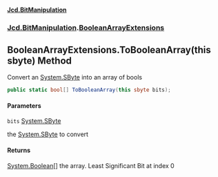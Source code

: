#### [Jcd.BitManipulation](index.md 'index')
### [Jcd.BitManipulation](Jcd.BitManipulation.md 'Jcd.BitManipulation').[BooleanArrayExtensions](Jcd.BitManipulation.BooleanArrayExtensions.md 'Jcd.BitManipulation.BooleanArrayExtensions')

## BooleanArrayExtensions.ToBooleanArray(this sbyte) Method

Convert an [System.SByte](https://docs.microsoft.com/en-us/dotnet/api/System.SByte 'System.SByte') into an array of bools

```csharp
public static bool[] ToBooleanArray(this sbyte bits);
```
#### Parameters

<a name='Jcd.BitManipulation.BooleanArrayExtensions.ToBooleanArray(thissbyte).bits'></a>

`bits` [System.SByte](https://docs.microsoft.com/en-us/dotnet/api/System.SByte 'System.SByte')

the [System.SByte](https://docs.microsoft.com/en-us/dotnet/api/System.SByte 'System.SByte') to convert

#### Returns

[System.Boolean](https://docs.microsoft.com/en-us/dotnet/api/System.Boolean 'System.Boolean')[[]](https://docs.microsoft.com/en-us/dotnet/api/System.Array 'System.Array')
the array. Least Significant Bit at index 0